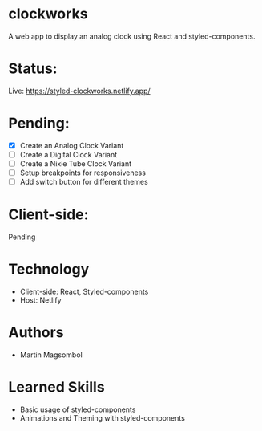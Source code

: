 # clockworks

A web app to display an analog clock using React and styled-components.

# Status:

Live: https://styled-clockworks.netlify.app/

# Pending:

- [x] Create an Analog Clock Variant
- [ ] Create a Digital Clock Variant
- [ ] Create a Nixie Tube Clock Variant
- [ ] Setup breakpoints for responsiveness
- [ ] Add switch button for different themes

# Client-side:

Pending

# Technology

- Client-side: React, Styled-components
- Host: Netlify

# Authors

- Martin Magsombol

# Learned Skills

- Basic usage of styled-components
- Animations and Theming with styled-components
